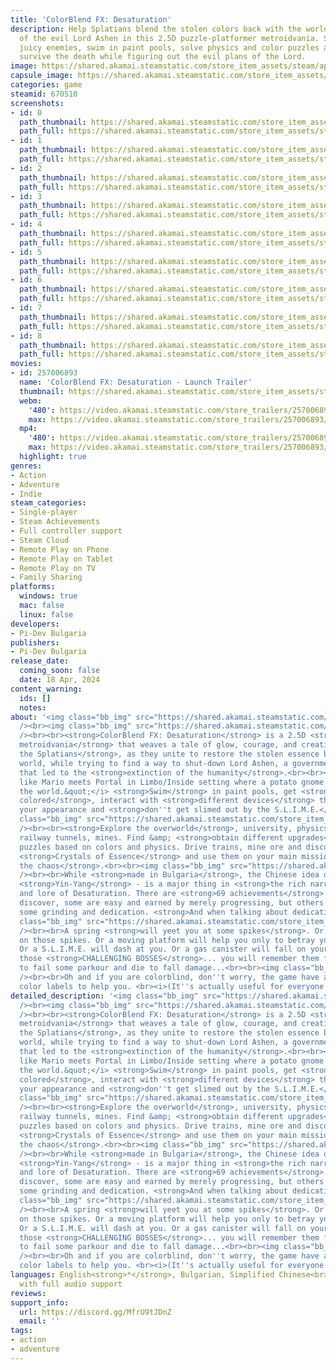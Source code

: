 ```yaml
---
title: 'ColorBlend FX: Desaturation'
description: Help Splatians blend the stolen colors back with the world and get rid
  of the evil Lord Ashen in this 2.5D puzzle-platformer metroidvania. Splat'n'stomp
  juicy enemies, swim in paint pools, solve physics and color puzzles and of course
  survive the death while figuring out the evil plans of the Lord.
image: https://shared.akamai.steamstatic.com/store_item_assets/steam/apps/670510/header.jpg?t=1732744824
capsule_image: https://shared.akamai.steamstatic.com/store_item_assets/steam/apps/670510/capsule_231x87.jpg?t=1732744824
categories: game
steamid: 670510
screenshots:
- id: 0
  path_thumbnail: https://shared.akamai.steamstatic.com/store_item_assets/steam/apps/670510/ss_515c87a89cac3cd64345b6cca4560ecf9bb1d805.600x338.jpg?t=1732744824
  path_full: https://shared.akamai.steamstatic.com/store_item_assets/steam/apps/670510/ss_515c87a89cac3cd64345b6cca4560ecf9bb1d805.1920x1080.jpg?t=1732744824
- id: 1
  path_thumbnail: https://shared.akamai.steamstatic.com/store_item_assets/steam/apps/670510/ss_b6ba7b03ba83b0b40d4d782133359a8706b7a0e6.600x338.jpg?t=1732744824
  path_full: https://shared.akamai.steamstatic.com/store_item_assets/steam/apps/670510/ss_b6ba7b03ba83b0b40d4d782133359a8706b7a0e6.1920x1080.jpg?t=1732744824
- id: 2
  path_thumbnail: https://shared.akamai.steamstatic.com/store_item_assets/steam/apps/670510/ss_07d4e06a4e6a3142a686bb24dbeb6b9158a262e8.600x338.jpg?t=1732744824
  path_full: https://shared.akamai.steamstatic.com/store_item_assets/steam/apps/670510/ss_07d4e06a4e6a3142a686bb24dbeb6b9158a262e8.1920x1080.jpg?t=1732744824
- id: 3
  path_thumbnail: https://shared.akamai.steamstatic.com/store_item_assets/steam/apps/670510/ss_1ae58d6a22c5f62e564331e538fed8e22c4fc307.600x338.jpg?t=1732744824
  path_full: https://shared.akamai.steamstatic.com/store_item_assets/steam/apps/670510/ss_1ae58d6a22c5f62e564331e538fed8e22c4fc307.1920x1080.jpg?t=1732744824
- id: 4
  path_thumbnail: https://shared.akamai.steamstatic.com/store_item_assets/steam/apps/670510/ss_4c95a71f007d16c91ad26e1082c6dc9f7c967cae.600x338.jpg?t=1732744824
  path_full: https://shared.akamai.steamstatic.com/store_item_assets/steam/apps/670510/ss_4c95a71f007d16c91ad26e1082c6dc9f7c967cae.1920x1080.jpg?t=1732744824
- id: 5
  path_thumbnail: https://shared.akamai.steamstatic.com/store_item_assets/steam/apps/670510/ss_dd471757bbe895924a89fc0f473d51b2f26c38eb.600x338.jpg?t=1732744824
  path_full: https://shared.akamai.steamstatic.com/store_item_assets/steam/apps/670510/ss_dd471757bbe895924a89fc0f473d51b2f26c38eb.1920x1080.jpg?t=1732744824
- id: 6
  path_thumbnail: https://shared.akamai.steamstatic.com/store_item_assets/steam/apps/670510/ss_f323a66b8ee8b4c43bc96a75ea38d9a1aa3816f2.600x338.jpg?t=1732744824
  path_full: https://shared.akamai.steamstatic.com/store_item_assets/steam/apps/670510/ss_f323a66b8ee8b4c43bc96a75ea38d9a1aa3816f2.1920x1080.jpg?t=1732744824
- id: 7
  path_thumbnail: https://shared.akamai.steamstatic.com/store_item_assets/steam/apps/670510/ss_725d2947a1ecea3f6ff8b76ca8a20eec8e36dc2c.600x338.jpg?t=1732744824
  path_full: https://shared.akamai.steamstatic.com/store_item_assets/steam/apps/670510/ss_725d2947a1ecea3f6ff8b76ca8a20eec8e36dc2c.1920x1080.jpg?t=1732744824
- id: 8
  path_thumbnail: https://shared.akamai.steamstatic.com/store_item_assets/steam/apps/670510/ss_a3c6fd113cd85a68549764f0a99ff843d21ba584.600x338.jpg?t=1732744824
  path_full: https://shared.akamai.steamstatic.com/store_item_assets/steam/apps/670510/ss_a3c6fd113cd85a68549764f0a99ff843d21ba584.1920x1080.jpg?t=1732744824
movies:
- id: 257006893
  name: 'ColorBlend FX: Desaturation - Launch Trailer'
  thumbnail: https://shared.akamai.steamstatic.com/store_item_assets/steam/apps/257006893/movie.293x165.jpg?t=1714260805
  webm:
    '480': https://video.akamai.steamstatic.com/store_trailers/257006893/movie480_vp9.webm?t=1714260805
    max: https://video.akamai.steamstatic.com/store_trailers/257006893/movie_max_vp9.webm?t=1714260805
  mp4:
    '480': https://video.akamai.steamstatic.com/store_trailers/257006893/movie480.mp4?t=1714260805
    max: https://video.akamai.steamstatic.com/store_trailers/257006893/movie_max.mp4?t=1714260805
  highlight: true
genres:
- Action
- Adventure
- Indie
steam_categories:
- Single-player
- Steam Achievements
- Full controller support
- Steam Cloud
- Remote Play on Phone
- Remote Play on Tablet
- Remote Play on TV
- Family Sharing
platforms:
  windows: true
  mac: false
  linux: false
developers:
- Pi-Dev Bulgaria
publishers:
- Pi-Dev Bulgaria
release_date:
  coming_soon: false
  date: 18 Apr, 2024
content_warning:
  ids: []
  notes:
about: '<img class="bb_img" src="https://shared.akamai.steamstatic.com/store_item_assets/steam/apps/670510/extras/CallToAction.png?t=1732744824"
  /><br><img class="bb_img" src="https://shared.akamai.steamstatic.com/store_item_assets/steam/apps/670510/extras/steam_desaturation.gif?t=1732744824"
  /><br><br><strong>ColorBlend FX: Desaturation</strong> is a 2.5D <strong>puzzle-platformer
  metroidvania</strong> that weaves a tale of glow, courage, and creativity. <strong>Join
  the Splatians</strong>, as they unite to restore the stolen essence back to their
  world, while trying to find a way to shut-down Lord Ashen, a government project
  that led to the <strong>extinction of the humanity</strong>.<br><br><i>&quot;Think
  like Mario meets Portal in Limbo/Inside setting where a potato gnome have to save
  the world.&quot;</i> <strong>Swim</strong> in paint pools, get <strong>yourself
  colored</strong>, interact with <strong>different devices</strong> that react to
  your appearance and <strong>don''t get slimed out by the S.L.I.M.E.</strong><br><br><img
  class="bb_img" src="https://shared.akamai.steamstatic.com/store_item_assets/steam/apps/670510/extras/HOURS.png?t=1732744824"
  /><br><br><strong>Explore the overworld</strong>, university, physics research facility,
  railway tunnels, mines. Find &amp; <strong>obtain different upgrades</strong>, solve
  puzzles based on colors and physics. Drive trains, mine ore and discover the magical
  <strong>Crystals of Essence</strong> and use them on your main mission to <strong>recover
  the chaos</strong>.<br><br><img class="bb_img" src="https://shared.akamai.steamstatic.com/store_item_assets/steam/apps/670510/extras/ACHIEVEMENTS.png?t=1732744824"
  /><br><br>While <strong>made in Bulgaria</strong>, the Chinese idea of balance -
  <strong>Yin-Yang</strong> - is a major thing in <strong>the rich narrative story</strong>
  and lore of Desaturation. There are <strong>69 achievements</strong> for you to
  discover, some are easy and earned by merely progressing, but others will require
  some grinding and dedication. <strong>And when talking about dedication...</strong><br><br><img
  class="bb_img" src="https://shared.akamai.steamstatic.com/store_item_assets/steam/apps/670510/extras/YOU-WILL-DIE.png?t=1732744824"
  /><br><br>A spring <strong>will yeet you at some spikes</strong>. Or you will fall
  on those spikes. Or a moving platform will help you only to betray you at the end.
  Or a S.L.I.M.E. will dash at you. Or a gas canister will fall on your head. And
  those <strong>CHALLENGING BOSSES</strong>... you will remember them for sure! Only
  to fail some parkour and die to fall damage...<br><br><img class="bb_img" src="https://shared.akamai.steamstatic.com/store_item_assets/steam/apps/670510/extras/Steam_Deck_Desaturation.png?t=1732744824"
  /><br><br>Oh and if you are colorblind, don''t worry, the game have a mode with
  color labels to help you. <br><i>(It''s actually useful for everyone too)</i>'
detailed_description: '<img class="bb_img" src="https://shared.akamai.steamstatic.com/store_item_assets/steam/apps/670510/extras/CallToAction.png?t=1732744824"
  /><br><img class="bb_img" src="https://shared.akamai.steamstatic.com/store_item_assets/steam/apps/670510/extras/steam_desaturation.gif?t=1732744824"
  /><br><br><strong>ColorBlend FX: Desaturation</strong> is a 2.5D <strong>puzzle-platformer
  metroidvania</strong> that weaves a tale of glow, courage, and creativity. <strong>Join
  the Splatians</strong>, as they unite to restore the stolen essence back to their
  world, while trying to find a way to shut-down Lord Ashen, a government project
  that led to the <strong>extinction of the humanity</strong>.<br><br><i>&quot;Think
  like Mario meets Portal in Limbo/Inside setting where a potato gnome have to save
  the world.&quot;</i> <strong>Swim</strong> in paint pools, get <strong>yourself
  colored</strong>, interact with <strong>different devices</strong> that react to
  your appearance and <strong>don''t get slimed out by the S.L.I.M.E.</strong><br><br><img
  class="bb_img" src="https://shared.akamai.steamstatic.com/store_item_assets/steam/apps/670510/extras/HOURS.png?t=1732744824"
  /><br><br><strong>Explore the overworld</strong>, university, physics research facility,
  railway tunnels, mines. Find &amp; <strong>obtain different upgrades</strong>, solve
  puzzles based on colors and physics. Drive trains, mine ore and discover the magical
  <strong>Crystals of Essence</strong> and use them on your main mission to <strong>recover
  the chaos</strong>.<br><br><img class="bb_img" src="https://shared.akamai.steamstatic.com/store_item_assets/steam/apps/670510/extras/ACHIEVEMENTS.png?t=1732744824"
  /><br><br>While <strong>made in Bulgaria</strong>, the Chinese idea of balance -
  <strong>Yin-Yang</strong> - is a major thing in <strong>the rich narrative story</strong>
  and lore of Desaturation. There are <strong>69 achievements</strong> for you to
  discover, some are easy and earned by merely progressing, but others will require
  some grinding and dedication. <strong>And when talking about dedication...</strong><br><br><img
  class="bb_img" src="https://shared.akamai.steamstatic.com/store_item_assets/steam/apps/670510/extras/YOU-WILL-DIE.png?t=1732744824"
  /><br><br>A spring <strong>will yeet you at some spikes</strong>. Or you will fall
  on those spikes. Or a moving platform will help you only to betray you at the end.
  Or a S.L.I.M.E. will dash at you. Or a gas canister will fall on your head. And
  those <strong>CHALLENGING BOSSES</strong>... you will remember them for sure! Only
  to fail some parkour and die to fall damage...<br><br><img class="bb_img" src="https://shared.akamai.steamstatic.com/store_item_assets/steam/apps/670510/extras/Steam_Deck_Desaturation.png?t=1732744824"
  /><br><br>Oh and if you are colorblind, don''t worry, the game have a mode with
  color labels to help you. <br><i>(It''s actually useful for everyone too)</i>'
languages: English<strong>*</strong>, Bulgarian, Simplified Chinese<br><strong>*</strong>languages
  with full audio support
reviews:
support_info:
  url: https://discord.gg/MfrU9tJDnZ
  email: ''
tags:
- action
- adventure
---
```


